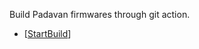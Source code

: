 Build Padavan firmwares through git action.

- [[StartBuild](https://github.com/vb1980/Padavan_CI/actions?query=workflow%3A%22Build+Padavan%22)]
